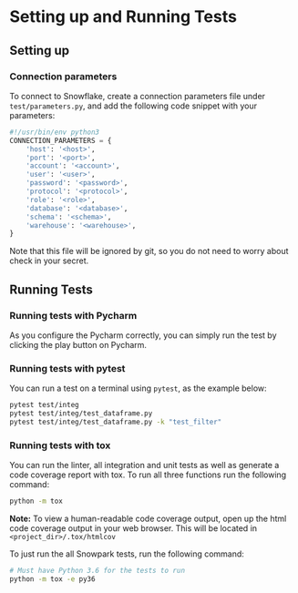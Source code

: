 # Setting up and Running Tests

## Setting up
### Connection parameters

To connect to Snowflake, create a connection parameters file under `test/parameters.py`, and add the
following code snippet with your parameters:
```python
#!/usr/bin/env python3
CONNECTION_PARAMETERS = {
    'host': '<host>',
    'port': '<port>',
    'account': '<account>',
    'user': '<user>',
    'password': '<password>',
    'protocol': '<protocol>',
    'role': '<role>',
    'database': '<database>',
    'schema': '<schema>',
    'warehouse': '<warehouse>',
}
```
Note that this file will be ignored by git, so you do not need to worry about check in your secret.

## Running Tests

### Running tests with Pycharm

As you configure the Pycharm correctly, you can simply run the test by clicking the play button on
Pycharm.

### Running tests with pytest

You can run a test on a terminal using `pytest`, as the example below:
``` bash
pytest test/integ
pytest test/integ/test_dataframe.py
pytest test/integ/test_dataframe.py -k "test_filter"
```

### Running tests with tox

You can run the linter, all integration and unit tests as well as generate a code coverage report
with tox. To run all three functions run the following command:
```bash
python -m tox
```
**Note:** To view a human-readable code coverage output, open up the html code coverage output in
your web browser. This will be located in `<project_dir>/.tox/htmlcov`

To just run the all Snowpark tests, run the following command:
```bash
# Must have Python 3.6 for the tests to run
python -m tox -e py36
```
